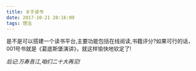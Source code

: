 ```yaml
---
title: 关于读书
date: 2017-10-21 20:16:09
tags: 想法
---
```

是不是可以搭建一个读书平台,主要功能包括在线阅读,书籍评分?如果可行的话，001号书就是《葛底斯堡演讲》，就这样愉快地钦定了!


*后记:万寿吾江,咱们二十大再见!*